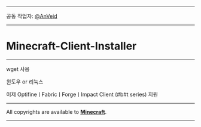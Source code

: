 ***

공동 작업자: [@AnVeid](https://github.com/AnVeid)

___

# Minecraft-Client-Installer

---

wget 사용

윈도우 or 리눅스

이제 OptifineㅣFabricㅣForgeㅣImpact Client (#b#t series)
지원

---

All copyrights are available to [**Minecraft**](https://www.minecraft.net/ko-kr).

___
